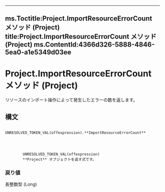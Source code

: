

---
ms.Toctitle:Project.ImportResourceErrorCount メソッド (Project)
title:Project.ImportResourceErrorCount メソッド (Project)
ms.ContentId:4366d326-5888-4846-5ea0-a1e5349d03ee
---
# Project.ImportResourceErrorCount メソッド (Project)




リソースのインポート操作によって発生したエラーの数を返します。

## 構文

            UNRESOLVED_TOKEN_VAL(offexpression).**ImportResourceErrorCount**




            UNRESOLVED_TOKEN_VAL(offexpression)
            **Project** オブジェクトを返す式です。

### 戻り値
長整数型 (Long)






